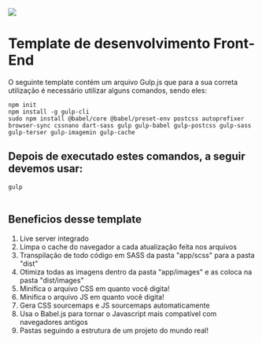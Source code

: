 <img src="https://www.flaticon.com/premium-icon/brazil-flag_2412385" />
<h1>Template de desenvolvimento Front-End</h1>
<p>O seguinte template contém um arquivo Gulp.js que para a sua correta utilização é necessário utilizar alguns comandos, sendo eles:</p>
<code>npm init</code>
<br>
<code>npm install -g gulp-cli</code>
<br>
<code>sudo npm install @babel/core @babel/preset-env postcss autoprefixer browser-sync cssnano dart-sass gulp gulp-babel gulp-postcss gulp-sass gulp-terser gulp-imagemin gulp-cache</code>
<br>
<h2>Depois de executado estes comandos, a seguir devemos usar: </h2>
<code>gulp</code>
<br><br>
<h2>Beneficios desse template</h2>
<ol>
  <li>Live server integrado</li>
  <li>Limpa o cache do navegador a cada atualização feita nos arquivos</li>
  <li>Transpilação de todo código em SASS da pasta "app/scss" para a pasta "dist"</li>
  <li>Otimiza todas as imagens dentro da pasta "app/images" e as coloca na pasta "dist/images"</li>
  <li>Minifica o arquivo CSS em quanto você digita!</li>
  <li>Minifica o arquivo JS em quanto você digita!</li>
  <li>Gera CSS sourcemaps e JS sourcemaps automaticamente</li>
  <li>Usa o Babel.js para tornar o Javascript mais compatível com navegadores antigos</li>
  <li>Pastas seguindo a estrutura de um projeto do mundo real!</li>
</ol>